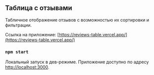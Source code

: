 ## Таблица с отзывами

Табличное отображение отзывов с возможностью их сортировки и фильтрации.

Ссылка на приложение: [https://reviews-table.vercel.app/](https://reviews-table.vercel.app/)

### `npm start`

Локальный запуск в дев-режиме. Приложение доступно по адресу [http://localhost:3000](http://localhost:3000).
